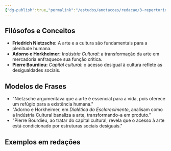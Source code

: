 ```yaml
---
{"dg-publish":true,"permalink":"/estudos/anotacoes/redacao/3-repertorios/3-5-arte-e-cultura/","updated":"2025-03-08T18:09:44.278-03:00"}
---
```


## Filósofos e Conceitos

- **Friedrich Nietzsche:** A arte e a cultura são fundamentais para a plenitude humana.
- **Adorno e Horkheimer:** _Indústria Cultural_: a transformação da arte em mercadoria enfraquece sua função crítica.
- **Pierre Bourdieu:** _Capital cultural_: o acesso desigual à cultura reflete as desigualdades sociais.

## Modelos de Frases

- "Nietzsche argumentava que a arte é essencial para a vida, pois oferece um refúgio para a existência humana."
- "Adorno e Horkheimer, em _Dialética do Esclarecimento_, analisam como a Indústria Cultural banaliza a arte, transformando-a em produto."
- "Pierre Bourdieu, ao tratar do capital cultural, revela que o acesso à arte está condicionado por estruturas sociais desiguais."

## Exemplos em redações

